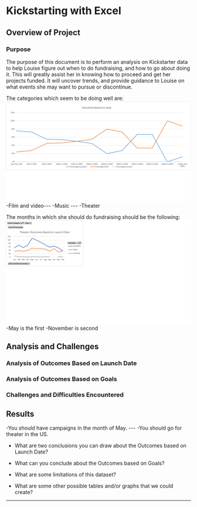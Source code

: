 # Kickstarting with Excel
## Overview of Project

### Purpose
The purpose of this document is to perform an analysis on Kickstarter data to help Louise figure out when to do fundraising, and how to go about doing it. This will greatly assist her in knowing how to proceed and get her projects funded. It will uncover trends, and provide guidance to Louise on what events she may want to pursue or discontinue.

The categories which seem to be doing well are: ![](resources/Outcomes_vs_Goals.png)
-Film and video---
-Music ---
-Theater

The months in which she should do fundraising should be the following: ![](resources/Theater_Outcomes_vs_Launch.png)
-May is the first
-November is second

## Analysis and Challenges

### Analysis of Outcomes Based on Launch Date

### Analysis of Outcomes Based on Goals

### Challenges and Difficulties Encountered

## Results
-You should have campaigns in the month of May. ---
-You should go for theater in the US.


- What are two conclusions you can draw about the Outcomes based on Launch Date?

- What can you conclude about the Outcomes based on Goals?

- What are some limitations of this dataset?

- What are some other possible tables and/or graphs that we could create?



---
